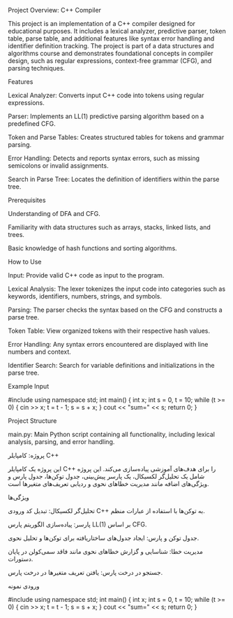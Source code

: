 Project Overview: C++ Compiler

This project is an implementation of a C++ compiler designed for educational purposes. It includes a lexical analyzer, predictive parser, token table, parse table, and additional features like syntax error handling and identifier definition tracking. The project is part of a data structures and algorithms course and demonstrates foundational concepts in compiler design, such as regular expressions, context-free grammar (CFG), and parsing techniques.

Features

Lexical Analyzer: Converts input C++ code into tokens using regular expressions.

Parser: Implements an LL(1) predictive parsing algorithm based on a predefined CFG.

Token and Parse Tables: Creates structured tables for tokens and grammar parsing.

Error Handling: Detects and reports syntax errors, such as missing semicolons or invalid assignments.

Search in Parse Tree: Locates the definition of identifiers within the parse tree.

Prerequisites

Understanding of DFA and CFG.

Familiarity with data structures such as arrays, stacks, linked lists, and trees.

Basic knowledge of hash functions and sorting algorithms.

How to Use

Input: Provide valid C++ code as input to the program.

Lexical Analysis: The lexer tokenizes the input code into categories such as keywords, identifiers, numbers, strings, and symbols.

Parsing: The parser checks the syntax based on the CFG and constructs a parse tree.

Token Table: View organized tokens with their respective hash values.

Error Handling: Any syntax errors encountered are displayed with line numbers and context.

Identifier Search: Search for variable definitions and initializations in the parse tree.

Example Input

#include <iostream>
using namespace std;
int main() {
    int x;
    int s = 0, t = 10;
    while (t >= 0) {
        cin >> x;
        t = t - 1;
        s = s + x;
    }
    cout << "sum=" << s;
    return 0;
}

Project Structure

main.py: Main Python script containing all functionality, including lexical analysis, parsing, and error handling.


پروژه: کامپایلر C++

این پروژه یک کامپایلر C++ را برای هدف‌های آموزشی پیاده‌سازی می‌کند. این پروژه شامل یک تحلیل‌گر لکسیکال، یک پارسر پیش‌بینی، جدول توکن‌ها، جدول پارس و ویژگی‌های اضافه مانند مدیریت خطاهای نحوی و ردیابی تعریف‌های متغیرها است.

ویژگی‌ها

تحلیل‌گر لکسیکال: تبدیل کد ورودی C++ به توکن‌ها با استفاده از عبارات منظم.

پارسر: پیاده‌سازی الگوریتم پارس LL(1) بر اساس CFG.

جدول توکن و پارس: ایجاد جدول‌های ساختاریافته برای توکن‌ها و تحلیل نحوی.

مدیریت خطا: شناسایی و گزارش خطاهای نحوی مانند فاقد سمی‌‌‌‌‌کولن در پایان دستورات.

جستجو در درخت پارس: یافتن تعریف متغیرها در درخت پارس.

ورودی نمونه

#include <iostream>
using namespace std;
int main() {
    int x;
    int s = 0, t = 10;
    while (t >= 0) {
        cin >> x;
        t = t - 1;
        s = s + x;
    }
    cout << "sum=" << s;
    return 0;
}
